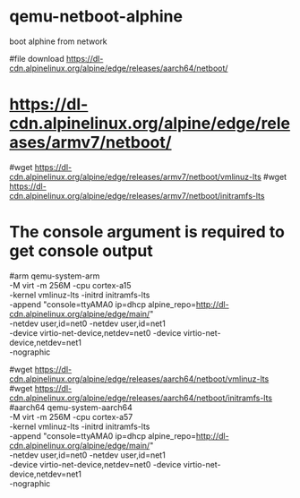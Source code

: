 # qemu-netboot-alphine
boot alphine from network

#file download https://dl-cdn.alpinelinux.org/alpine/edge/releases/aarch64/netboot/
#              https://dl-cdn.alpinelinux.org/alpine/edge/releases/armv7/netboot/
#wget https://dl-cdn.alpinelinux.org/alpine/edge/releases/armv7/netboot/vmlinuz-lts
#wget https://dl-cdn.alpinelinux.org/alpine/edge/releases/armv7/netboot/initramfs-lts
# The console argument is required to get console output


#arm
qemu-system-arm \
  -M virt -m 256M -cpu cortex-a15 \
  -kernel vmlinuz-lts -initrd initramfs-lts \
  -append "console=ttyAMA0 ip=dhcp alpine_repo=http://dl-cdn.alpinelinux.org/alpine/edge/main/" \
  -netdev user,id=net0 -netdev user,id=net1 \
  -device virtio-net-device,netdev=net0 -device virtio-net-device,netdev=net1 \
  -nographic

#wget https://dl-cdn.alpinelinux.org/alpine/edge/releases/aarch64/netboot/vmlinuz-lts
#wget https://dl-cdn.alpinelinux.org/alpine/edge/releases/aarch64/netboot/initramfs-lts
  #aarch64
  qemu-system-aarch64 \
  -M virt -m 256M -cpu cortex-a57 \
  -kernel vmlinuz-lts -initrd initramfs-lts \
  -append "console=ttyAMA0 ip=dhcp alpine_repo=http://dl-cdn.alpinelinux.org/alpine/edge/main/" \
  -netdev user,id=net0 -netdev user,id=net1 \
  -device virtio-net-device,netdev=net0 -device virtio-net-device,netdev=net1 \
  -nographic
  
